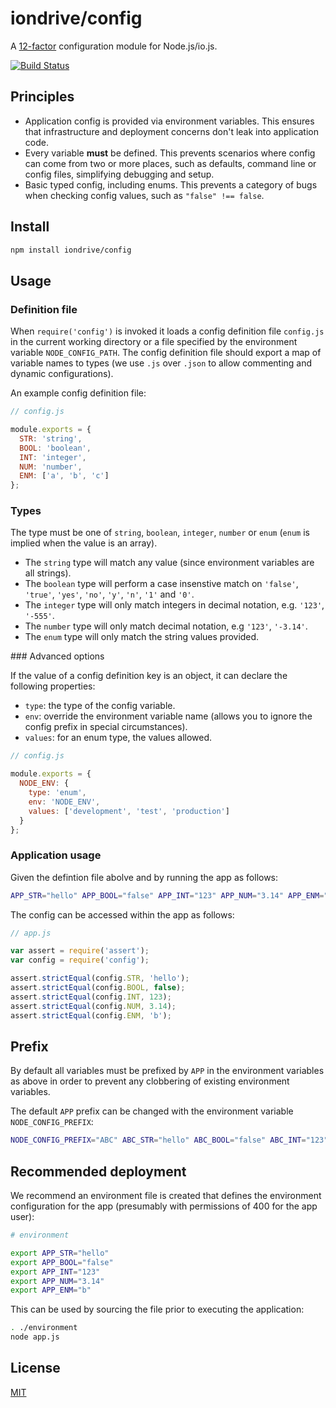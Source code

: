 # iondrive/config

A [12-factor](http://12factor.net/config) configuration module for Node.js/io.js.

[![Build Status][travis-image]][travis-url]

## Principles

  * Application config is provided via environment variables. This ensures that infrastructure and deployment concerns don't leak into application code.
  * Every variable **must** be defined. This prevents scenarios where config can come from two or more places, such as defaults, command line or config files, simplifying debugging and setup.
  * Basic typed config, including enums. This prevents a category of bugs when checking config values, such as `"false" !== false`.

## Install

```bash
npm install iondrive/config
```

## Usage

### Definition file

When `require('config')` is invoked it loads a config definition file `config.js` in the current working directory or a file specified by the environment variable `NODE_CONFIG_PATH`. The config definition file should export a map of variable names to types (we use `.js` over `.json` to allow commenting and dynamic configurations).

An example config definition file:

```js
// config.js

module.exports = {
  STR: 'string',
  BOOL: 'boolean',
  INT: 'integer',
  NUM: 'number',
  ENM: ['a', 'b', 'c']
};
```

### Types

The type must be one of `string`, `boolean`, `integer`, `number` or `enum` (`enum` is implied when the value is an array).

  * The `string` type will match any value (since environment variables are all strings).
  * The `boolean` type will perform a case insenstive match on `'false'`, `'true'`, `'yes'`, `'no'`, `'y'`, `'n'`, `'1'` and `'0'`.
  * The `integer` type will only match integers in decimal notation, e.g. `'123'`, `'-555'`.
  * The `number` type will only match decimal notation, e.g `'123'`, `'-3.14'`.
  * The `enum` type will only match the string values provided.

### Advanced options

If the value of a config definition key is an object, it can declare the following properties:

  * `type`: the type of the config variable.
  * `env`: override the environment variable name (allows you to ignore the config prefix in special circumstances).
  * `values`: for an enum type, the values allowed.

```js
// config.js

module.exports = {
  NODE_ENV: {
    type: 'enum',
    env: 'NODE_ENV',
    values: ['development', 'test', 'production']
  }
};
```

### Application usage

Given the defintion file abolve and by running the app as follows:

```bash
APP_STR="hello" APP_BOOL="false" APP_INT="123" APP_NUM="3.14" APP_ENM="b" node app.js
```

The config can be accessed within the app as follows:

```js
// app.js

var assert = require('assert');
var config = require('config');

assert.strictEqual(config.STR, 'hello');
assert.strictEqual(config.BOOL, false);
assert.strictEqual(config.INT, 123);
assert.strictEqual(config.NUM, 3.14);
assert.strictEqual(config.ENM, 'b');
```

## Prefix

By default all variables must be prefixed by `APP` in the environment variables as above in order to prevent any clobbering of existing environment variables.

The default `APP` prefix can be changed with the environment variable `NODE_CONFIG_PREFIX`:

```bash
NODE_CONFIG_PREFIX="ABC" ABC_STR="hello" ABC_BOOL="false" ABC_INT="123" ABC_NUM="3.14" APP_ENM="b" node app.js
```

## Recommended deployment

We recommend an environment file is created that defines the environment configuration for the app (presumably with permissions of 400 for the app user):

```bash
# environment

export APP_STR="hello"
export APP_BOOL="false"
export APP_INT="123"
export APP_NUM="3.14"
export APP_ENM="b"
```

This can be used by sourcing the file prior to executing the application:

```bash
. ./environment
node app.js
```

## License

[MIT](LICENSE)

[travis-image]: https://img.shields.io/travis/iondrive/config.svg
[travis-url]: https://travis-ci.org/iondrive/config
